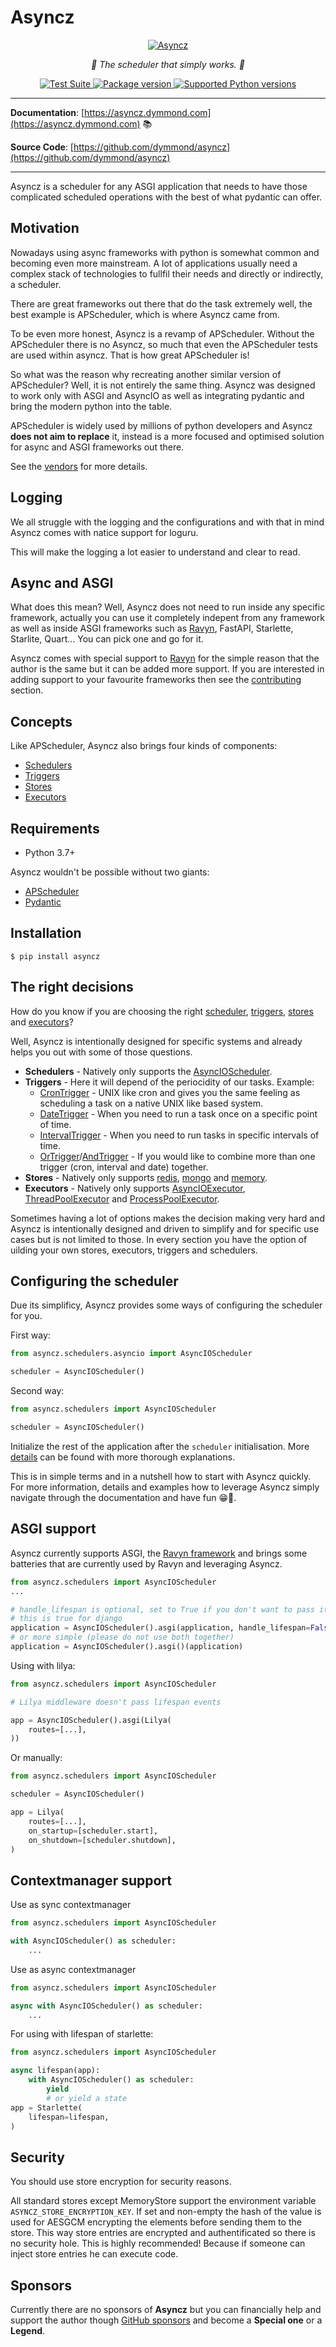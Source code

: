 # Asyncz

<p align="center">
  <a href="https://asyncz.tarsil.io"><img src="https://res.cloudinary.com/tarsild/image/upload/v1687363326/packages/asyncz/asyncz-new_wiyih8.png" alt='Asyncz'></a>
</p>

<p align="center">
    <em>🚀 The scheduler that simply works. 🚀</em>
</p>

<p align="center">
<a href="https://github.com/dymmond/asyncz/actions/workflows/test-suite.yml/badge.svg?event=push&branch=main" target="_blank">
    <img src="https://github.com/dymmond/asyncz/actions/workflows/test-suite.yml/badge.svg?event=push&branch=main" alt="Test Suite">
</a>

<a href="https://pypi.org/project/asyncz" target="_blank">
    <img src="https://img.shields.io/pypi/v/asyncz?color=%2334D058&label=pypi%20package" alt="Package version">
</a>

<a href="https://pypi.org/project/asyncz" target="_blank">
    <img src="https://img.shields.io/pypi/pyversions/asyncz.svg?color=%2334D058" alt="Supported Python versions">
</a>
</p>

---

**Documentation**: [https://asyncz.dymmond.com](https://asyncz.dymmond.com) 📚

**Source Code**: [https://github.com/dymmond/asyncz](https://github.com/dymmond/asyncz)

---

Asyncz is a scheduler for any ASGI application that needs to have those complicated scheduled operations with the
best of what pydantic can offer.

## Motivation

Nowadays using async frameworks with python is somewhat common and becoming even more mainstream. A lot of applications
usually need a complex stack of technologies to fullfil their needs and directly or indirectly, a scheduler.

There are great frameworks out there that do the task extremely well, the best example is APScheduler, which is where
Asyncz came from.

To be even more honest, Asyncz is a revamp of APScheduler. Without the APScheduler there is no Asyncz, so much that
even the APScheduler tests are used within asyncz. That is how great APScheduler is!

So what was the reason why recreating another similar version of APScheduler? Well, it is not entirely the same
thing. Asyncz was designed to work only with ASGI and AsyncIO as well as integrating pydantic and bring the modern
python into the table.

APScheduler is widely used by millions of python developers and Asyncz **does not aim to replace** it, instead
is a more focused and optimised solution for async and ASGI frameworks out there.

See the [vendors](./vendors/apscheduler/README.md) for more details.

## Logging

We all struggle with the logging and the configurations and with that in mind Asyncz comes with natice support
for loguru.

This will make the logging a lot easier to understand and clear to read.

## Async and ASGI

What does this mean? Well, Asyncz does not need to run inside any specific framework, actually you can use it
completely indepent from any framework as well as inside ASGI frameworks such as
[Ravyn](https://ravyn.dymmond.com), FastAPI, Starlette, Starlite, Quart... You can pick one and go for it.

Asyncz comes with special support to [Ravyn](https://ravyn.dymmond.com) for the simple reason that the author is
the same but it can be added more support. If you are interested in adding support to your favourite frameworks then
see the [contributing](https://asyncz.dymmond.com/contributing.md) section.

## Concepts

Like APScheduler, Asyncz also brings four kinds of components:

* [Schedulers](https://asyncz.dymmond.com/schedulers.md)
* [Triggers](https://asyncz.dymmond.com/triggers.md)
* [Stores](https://asyncz.dymmond.com/stores.md)
* [Executors](https://asyncz.dymmond.com/executors.md)

## Requirements

* Python 3.7+

Asyncz wouldn't be possible without two giants:

* <a href="https://apscheduler.readthedocs.io/en/3.x/" class="external-link" target="_blank">APScheduler</a>
* <a href="https://pydantic-docs.helpmanual.io/" class="external-link" target="_blank">Pydantic</a>

## Installation

```shell
$ pip install asyncz
```

## The right decisions

How do you know if you are choosing the right [scheduler](https://asyncz.dymmond.com/schedulers.md),
[triggers](https://asyncz.dymmond.com/triggers.md), [stores](https://asyncz.dymmond.com/stores.md)
and [executors](https://asyncz.dymmond.com/executors.md)?

Well, Asyncz is intentionally designed for specific systems and already helps you out with some of
those questions.

* **Schedulers** - Natively only supports the [AsyncIOScheduler](https://asyncz.dymmond.com/schedulers.md#asyncioscheduler).
* **Triggers** - Here it will depend of the periocidity of our tasks. Example:
    * [CronTrigger](https://asyncz.dymmond.com/triggers.md#crontrigger) - UNIX like cron and gives you the same feeling as
scheduling a task on a native UNIX like based system.
    * [DateTrigger](https://asyncz.dymmond.com/triggers.md#datetrigger) - When you need to run a task once on a specific
point of time.
    * [IntervalTrigger](https://asyncz.dymmond.com/triggers.md#intervaltrigger) - When you need to run tasks in specific
intervals of time.
    * [OrTrigger](https://asyncz.dymmond.com/triggers.md#ortrigger)/[AndTrigger](https://asyncz.dymmond.com/triggers.md#andtrigger) - If you would
like to combine more than one trigger (cron, interval and date) together.
* **Stores** - Natively only supports [redis](https://asyncz.dymmond.com/stores.md#redisstore),
[mongo](https://asyncz.dymmond.com/stores.md#mongodbstore) and [memory](https://asyncz.dymmond.com/stores.md#memorystore).
* **Executors** - Natively only supports [AsyncIOExecutor](https://asyncz.dymmond.com/executors.md#asyncioexecutor),
[ThreadPoolExecutor](https://asyncz.dymmond.com/executors.md#threadpoolexecutor) and
[ProcessPoolExecutor](https://asyncz.dymmond.com/executors.md#processpoolexecutor).

Sometimes having a lot of options makes the decision making very hard and Asyncz is intentionally
designed and driven to simplify and for specific use cases but is not limited to those. In every
section you have the option of uilding your own stores, executors, triggers and schedulers.

## Configuring the scheduler

Due its simplificy, Asyncz provides some ways of configuring the scheduler for you.

First way:

```python
from asyncz.schedulers.asyncio import AsyncIOScheduler

scheduler = AsyncIOScheduler()
```

Second way:

```python
from asyncz.schedulers import AsyncIOScheduler

scheduler = AsyncIOScheduler()
```

Initialize the rest of the application after the `scheduler` initialisation.
More [details](https://asyncz.dymmond.com/schedulers.md) can be found with more thorough explanations.

This is in simple terms and in a nutshell how to start with Asyncz quickly. For more information,
details and examples how to leverage Asyncz simply navigate through the documentation and have
fun 😁🎉.

## ASGI support

Asyncz currently supports ASGI, the [Ravyn framework](https://asyncz.dymmond.com/contrib/ravyn/)
and brings some batteries that are currently used by Ravyn and leveraging Asyncz.


```python
from asyncz.schedulers import AsyncIOScheduler
...

# handle_lifespan is optional, set to True if you don't want to pass it down because the underlying app doesn't support it
# this is true for django
application = AsyncIOScheduler().asgi(application, handle_lifespan=False)
# or more simple (please do not use both together)
application = AsyncIOScheduler().asgi()(application)
```

Using with lilya:

```python
from asyncz.schedulers import AsyncIOScheduler

# Lilya middleware doesn't pass lifespan events

app = AsyncIOScheduler().asgi(Lilya(
    routes=[...],
))

```

Or manually:

```python
from asyncz.schedulers import AsyncIOScheduler

scheduler = AsyncIOScheduler()

app = Lilya(
    routes=[...],
    on_startup=[scheduler.start],
    on_shutdown=[scheduler.shutdown],
)

```


## Contextmanager support

Use as sync contextmanager

```python
from asyncz.schedulers import AsyncIOScheduler

with AsyncIOScheduler() as scheduler:
    ...
```

Use as async contextmanager

```python
from asyncz.schedulers import AsyncIOScheduler

async with AsyncIOScheduler() as scheduler:
    ...
```

For using with lifespan of starlette:

```python
from asyncz.schedulers import AsyncIOScheduler

async lifespan(app):
    with AsyncIOScheduler() as scheduler:
        yield
        # or yield a state
app = Starlette(
    lifespan=lifespan,
)

```

## Security

You should use store encryption for security reasons.

All standard stores except MemoryStore support the environment variable `ASYNCZ_STORE_ENCRYPTION_KEY`.
If set and non-empty the hash of the value is used for AESGCM encrypting the elements before sending them
to the store.
This way store entries are encrypted and authentificated so there is no security hole.
This is highly recommended! Because if someone can inject store entries he can execute code.

## Sponsors

Currently there are no sponsors of **Asyncz** but you can financially help and support the author though
[GitHub sponsors](https://github.com/sponsors/tarsil) and become a **Special one** or a **Legend**.
